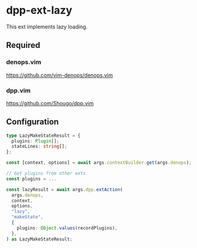 # dpp-ext-lazy

This ext implements lazy loading.

## Required

### denops.vim

https://github.com/vim-denops/denops.vim

### dpp.vim

https://github.com/Shougo/dpp.vim

## Configuration

```typescript
type LazyMakeStateResult = {
  plugins: Plugin[];
  stateLines: string[];
};

const [context, options] = await args.contextBuilder.get(args.denops);

// Get plugins from other exts
const plugins = ...

const lazyResult = await args.dpp.extAction(
  args.denops,
  context,
  options,
  "lazy",
  "makeState",
  {
    plugins: Object.values(recordPlugins),
  },
) as LazyMakeStateResult;
```
